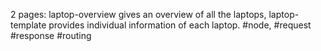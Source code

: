 2 pages: laptop-overview gives an overview of all the laptops,
laptop-template provides individual information of each laptop.
#node, #request #response #routing
